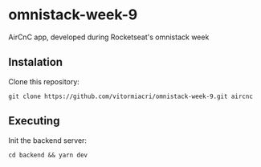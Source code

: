 # omnistack-week-9

AirCnC app, developed during Rocketseat's omnistack week

## Instalation

Clone this repository:

```
git clone https://github.com/vitormiacri/omnistack-week-9.git aircnc
```

## Executing

Init the backend server:

```
cd backend && yarn dev
```

